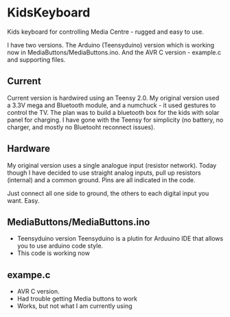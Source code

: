 KidsKeyboard
============

Kids keyboard for controlling Media Centre - rugged and easy to use.

I have two versions. The Arduino (Teensyduino) version which is working now in
MediaButtons/MediaButtons.ino. And the AVR C version - example.c and supporting
files.

Current
-------
Current version is hardwired using an Teensy 2.0. My original version used a
3.3V mega and Bluetooth module, and a numchuck - it used gestures to control
the TV. The plan was to build a bluetooth box for the kids with solar panel for
charging. I have gone with the Teensy for simplicity (no battery, no charger,
and mostly no Bluetooht reconnect issues).

Hardware
--------
My original version uses a single analogue input (resistor network). Today
though I have decided to use straight analog inputs, pull up resistors
(internal) and a common ground. Pins are all indicated in the code.

Just connect all one side to ground, the others to each digital input you want.
Easy.

MediaButtons/MediaButtons.ino
-----------------------------
* Teensyduino version
	Teensyduino is a plutin for Arduuino IDE that allows you 
	to use arduino code style.
* This code is working now

exampe.c
--------
* AVR C version.
* Had trouble getting Media buttons to work
* Works, but not what I am currently using
